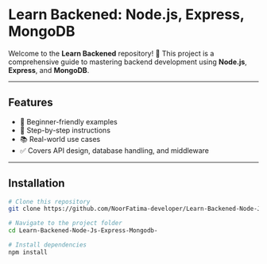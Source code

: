 # Learn Backened: Node.js, Express, MongoDB

Welcome to the **Learn Backened** repository! 🎉 This project is a comprehensive guide to mastering backend development using **Node.js**, **Express**, and **MongoDB**.

---

## Features

- 🌟 Beginner-friendly examples
- 🚀 Step-by-step instructions
- 📚 Real-world use cases
- ✅ Covers API design, database handling, and middleware

---

## Installation

```bash
# Clone this repository
git clone https://github.com/NoorFatima-developer/Learn-Backened-Node-Js-Express-Mongodb-.git

# Navigate to the project folder
cd Learn-Backened-Node-Js-Express-Mongodb-

# Install dependencies
npm install

